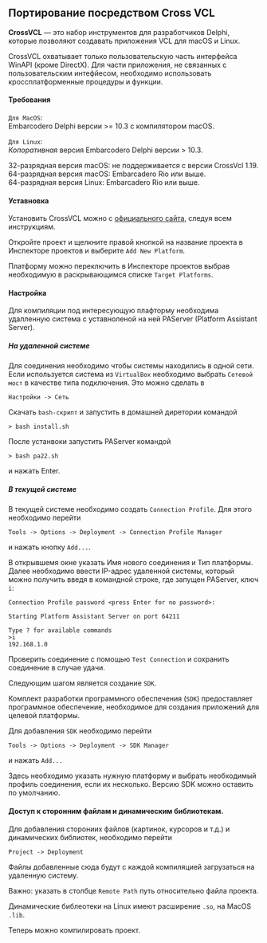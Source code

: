 ## Портирование посредством Cross VCL

**CrossVCL** — это набор инструментов для разработчиков Delphi, которые позволяют создавать приложения VCL для macOS и Linux.

CrossVCL охватывает только пользовательскую часть интерфейса WinAPI (кроме DirectX). Для части приложения, не связанных с пользовательским интефйесом, необходимо использовать кроссплатформенные процедуры и функции.

#### Требования
`Для MacOS`:  
Embarcodero Delphi версии >= 10.3 с компилятором macOS.

`Для Linux`:  
*Копоративная* версия Embarcodero Delphi версии > 10.3.

32-разрядная версия macOS: не поддерживается с версии CrossVcl 1.19.  
64-разрядная версия macOS: Embarcadero Rio или выше.  
64-разрядная версия Linux: Embarcadero Rio или выше.  

#### Уставновка

Установить CrossVCL можно с [официального сайта](https://crossvcl.com/), следуя всем инструкциям.

Откройте проект и щелкните правой кнопкой на название проекта в Инспекторе проектов и выберите `Add New Platform`.
    
Платформу можно переключить в Инспекторе проектов выбрав необходимую в раскрывающимся списке `Target Platforms`.

#### Настройка

Для компиляции под интересующую плафторму необходима удалленную система с уставноленой на ней PAServer (Platform Assistant Server).

##### На удаленной системе

Для соединения необходимо чтобы системы находились в одной сети. Если используется система из `VirtualBox` необходимо выбрать `Сетевой мост` в качестве типа подключения. Это можно сделать в
```
Настройки -> Сеть
```

Скачать `bash-скрипт` и запустить в домашней диретории командой
```
> bash install.sh
```
После устанвоки запустить PAServer командой
```
> bash pa22.sh
```
и нажать Enter.

##### В текущей системе

В текущей системе необходимо создать `Connection Profile`. Для этого необходимо перейти  
```
Tools -> Options -> Deployment -> Connection Profile Manager
```
и нажать кнопку `Add...`.

В открывшемя окне указать Имя нового соединения и Тип платформы.
Далее необходимо ввести IP-адрес удаленной системы, который можно получить введя в командной строке, где запущен PAServer, ключ `i`:

```
Connection Profile password <press Enter for no password>: 

Starting Platform Assistant Server on port 64211

Type ? for available commands
>i
192.168.1.0
```

Проверить соединение с помощью `Test Connection` и сохранить соединение в случае удачи.

Следующим шагом является создание `SDK`.  

Комплект разработки программного обеспечения (`SDK`) предоставляет программное обеспечение, необходимое для создания приложений для целевой платформы.

Для добавления `SDK` необходимо перейти
```
Tools -> Options -> Deployment -> SDK Manager
```

и нажать `Add...`

Здесь необходимо указать нужную платформу и выбрать необходимый профиль соединения, если их несколько. Версию SDK можно оставить по умолчанию.

#### Доступ к сторонним файлам и динамическим библиотекам.

Для добавления сторониих файлов (картинок, курсоров и т.д.) и динамических библиотек, необходимо перейти
```
Project -> Deployment
```

Файлы добавленные сюда будут с каждой компиляцией загрузаться на удаленную систему.

Важно: указать в столбце `Remote Path` путь относительно файла проекта.

Динамические библеотеки на Linux имеют расширение `.so`, на MacOS `.lib`.

Теперь можно компилировать проект.